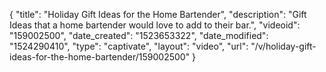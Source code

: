 {
    "title": "Holiday Gift Ideas for the Home Bartender",
    "description": "Gift Ideas that a home bartender would love to add to their bar.",
    "videoid": "159002500",
    "date_created": "1523653322",
    "date_modified": "1524290410",
    "type": "captivate",
    "layout": "video",
    "url": "\/v\/holiday-gift-ideas-for-the-home-bartender\/159002500"
}